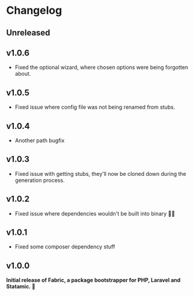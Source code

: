 # Changelog

## Unreleased

## v1.0.6

* Fixed the optional wizard, where chosen options were being forgotten about.

## v1.0.5

* Fixed issue where config file was not being renamed from stubs.

## v1.0.4

* Another path bugfix

## v1.0.3

* Fixed issue with getting stubs, they'll now be cloned down during the generation process.

## v1.0.2

* Fixed issue where dependencies wouldn't be built into binary 🤦‍♂️

## v1.0.1

* Fixed some composer dependency stuff

## v1.0.0

**Initial release of Fabric, a package bootstrapper for PHP, Laravel and Statamic. 🎉**
